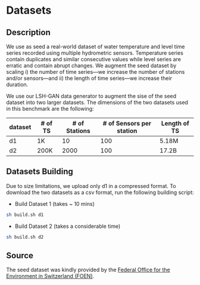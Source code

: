 # Datasets

## Description
We use as seed a real-world dataset of water temperature and level time series recorded using multiple hydrometric sensors. Temperature series contain duplicates and similar consecutive values while level series are erratic and contain abrupt changes. We augment the seed dataset by scaling i) the number of time series—we increase the number of stations and/or sensors—and ii) the length of time series—we increase their duration.

We use our LSH-GAN data generator to augment the sise of the seed dataset into two larger datasets. The dimensions of the two datasets used in this benchmark are the following:

| dataset | # of TS | # of Stations | # of Sensors per station | Length of TS | 
| ------ | ------ | ------ | ------ | ------ |
| d1 | 1K | 10 | 100 | 5.18M |
| d2 | 200K | 2000 | 100 | 17.2B


## Datasets Building 

Due to size limitations, we upload only d1 in a compressed format. To download the two datasets as a csv format, run the following building script:

- Build Dataset 1 (takes ~ 10 mins)

```bash
sh build.sh d1

```

- Build Dataset 2 (takes a considerable time)

```bash
sh build.sh d2

```

## Source

The seed dataset was kindly provided by the [Federal Office for the Environment in Switzerland (FOEN)](https://www.bafu.admin.ch/bafu/en/home/topics/water.html).




 

<!---
  

___
## Building the datasets 

The two datasets are uploaded as ... and are located under ... 


- To download the datasets, run the following install script:

```bash
$ sh build_{dataset}.sh
```
- Note: You need to replace ```{dataset}``` with one of the datasets from the table above.


-->
